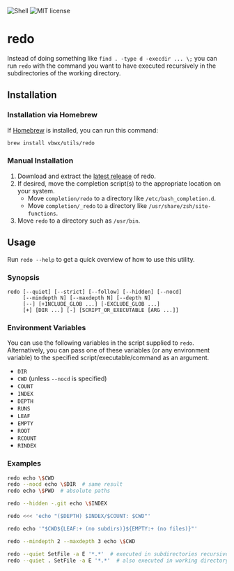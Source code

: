 ![Shell](https://img.shields.io/github/languages/top/vbwx/redo?style=flat)
![MIT license](https://img.shields.io/github/license/vbwx/redo?style=flat)

# redo

Instead of doing something like `find . -type d -execdir ... \;` you can run `redo` with the command you want to have executed recursively in the subdirectories of the working directory.

## Installation

### Installation via Homebrew

If [Homebrew](https://brew.sh) is installed, you can run this command:

```sh
brew install vbwx/utils/redo
```

### Manual Installation

1. Download and extract the [latest release](https://github.com/vbwx/redo/releases/latest) of redo.
2. If desired, move the completion script(s) to the appropriate location on your system.
   - Move `completion/redo` to a directory like `/etc/bash_completion.d`.
   - Move `completion/_redo` to a directory like `/usr/share/zsh/site-functions`.
3. Move `redo` to a directory such as `/usr/bin`.

## Usage

Run `redo --help` to get a quick overview of how to use this utility.

### Synopsis

    redo [--quiet] [--strict] [--follow] [--hidden] [--nocd]
         [--mindepth N] [--maxdepth N] [--depth N]
         [--] [+INCLUDE_GLOB ...] [-EXCLUDE_GLOB ...]
         [+] [DIR ...] [-] [SCRIPT_OR_EXECUTABLE [ARG ...]]

### Environment Variables

You can use the following variables in the script supplied to `redo`.
Alternatively, you can pass one of these variables (or any environment variable) to the specified script/executable/command as an argument.

- `DIR`
- `CWD` (unless `--nocd` is specified)
- `COUNT`
- `INDEX`
- `DEPTH`
- `RUNS`
- `LEAF`
- `EMPTY`
- `ROOT`
- `RCOUNT`
- `RINDEX`

### Examples

```sh
redo echo \$CWD
redo --nocd echo \$DIR  # same result
redo echo \$PWD  # absolute paths
```

```sh
redo --hidden -.git echo \$INDEX
```

```sh
redo <<< 'echo "($DEPTH) $INDEX/$COUNT: $CWD"'
```

```sh
redo echo '"$CWD${LEAF:+ (no subdirs)}${EMPTY:+ (no files)}"'
```

```sh
redo --mindepth 2 --maxdepth 3 echo \$CWD
```

```sh
redo --quiet SetFile -a E '*.*'  # executed in subdirectories recursively
redo --quiet . SetFile -a E '*.*'  # also executed in working directory
```
